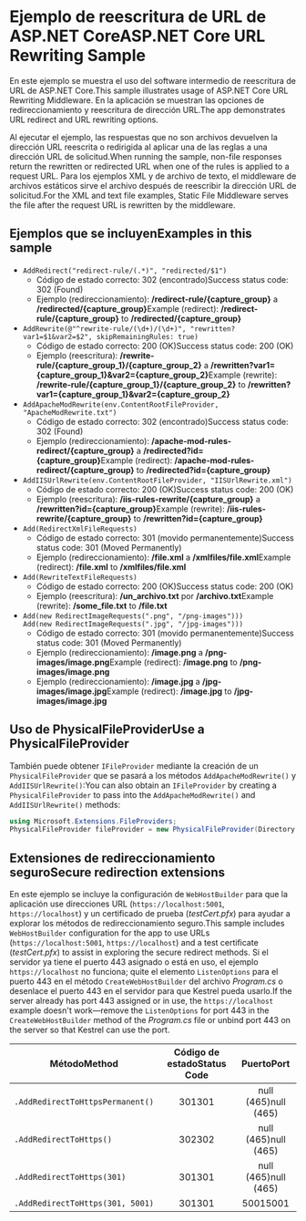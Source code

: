 # <a name="aspnet-core-url-rewriting-sample"></a><span data-ttu-id="56025-101">Ejemplo de reescritura de URL de ASP.NET Core</span><span class="sxs-lookup"><span data-stu-id="56025-101">ASP.NET Core URL Rewriting Sample</span></span>

<span data-ttu-id="56025-102">En este ejemplo se muestra el uso del software intermedio de reescritura de URL de ASP.NET Core.</span><span class="sxs-lookup"><span data-stu-id="56025-102">This sample illustrates usage of ASP.NET Core URL Rewriting Middleware.</span></span> <span data-ttu-id="56025-103">En la aplicación se muestran las opciones de redireccionamiento y reescritura de dirección URL.</span><span class="sxs-lookup"><span data-stu-id="56025-103">The app demonstrates URL redirect and URL rewriting options.</span></span>

<span data-ttu-id="56025-104">Al ejecutar el ejemplo, las respuestas que no son archivos devuelven la dirección URL reescrita o redirigida al aplicar una de las reglas a una dirección URL de solicitud.</span><span class="sxs-lookup"><span data-stu-id="56025-104">When running the sample, non-file responses return the rewritten or redirected URL when one of the rules is applied to a request URL.</span></span> <span data-ttu-id="56025-105">Para los ejemplos XML y de archivo de texto, el middleware de archivos estáticos sirve el archivo después de reescribir la dirección URL de solicitud.</span><span class="sxs-lookup"><span data-stu-id="56025-105">For the XML and text file examples, Static File Middleware serves the file after the request URL is rewritten by the middleware.</span></span>

## <a name="examples-in-this-sample"></a><span data-ttu-id="56025-106">Ejemplos que se incluyen</span><span class="sxs-lookup"><span data-stu-id="56025-106">Examples in this sample</span></span>

* `AddRedirect("redirect-rule/(.*)", "redirected/$1")`
  - <span data-ttu-id="56025-107">Código de estado correcto: 302 (encontrado)</span><span class="sxs-lookup"><span data-stu-id="56025-107">Success status code: 302 (Found)</span></span>
  - <span data-ttu-id="56025-108">Ejemplo (redireccionamiento): **/redirect-rule/{capture_group}** a **/redirected/{capture_group}**</span><span class="sxs-lookup"><span data-stu-id="56025-108">Example (redirect): **/redirect-rule/{capture_group}** to **/redirected/{capture_group}**</span></span>
* `AddRewrite(@"^rewrite-rule/(\d+)/(\d+)", "rewritten?var1=$1&var2=$2", skipRemainingRules: true)`
  - <span data-ttu-id="56025-109">Código de estado correcto: 200 (OK)</span><span class="sxs-lookup"><span data-stu-id="56025-109">Success status code: 200 (OK)</span></span>
  - <span data-ttu-id="56025-110">Ejemplo (reescritura): **/rewrite-rule/{capture_group_1}/{capture_group_2}** a **/rewritten?var1={capture_group_1}&var2={capture_group_2}**</span><span class="sxs-lookup"><span data-stu-id="56025-110">Example (rewrite): **/rewrite-rule/{capture_group_1}/{capture_group_2}** to **/rewritten?var1={capture_group_1}&var2={capture_group_2}**</span></span>
* `AddApacheModRewrite(env.ContentRootFileProvider, "ApacheModRewrite.txt")`
  - <span data-ttu-id="56025-111">Código de estado correcto: 302 (encontrado)</span><span class="sxs-lookup"><span data-stu-id="56025-111">Success status code: 302 (Found)</span></span>
  - <span data-ttu-id="56025-112">Ejemplo (redireccionamiento): **/apache-mod-rules-redirect/{capture_group}** a **/redirected?id={capture_group}**</span><span class="sxs-lookup"><span data-stu-id="56025-112">Example (redirect): **/apache-mod-rules-redirect/{capture_group}** to **/redirected?id={capture_group}**</span></span>
* `AddIISUrlRewrite(env.ContentRootFileProvider, "IISUrlRewrite.xml")`
  - <span data-ttu-id="56025-113">Código de estado correcto: 200 (OK)</span><span class="sxs-lookup"><span data-stu-id="56025-113">Success status code: 200 (OK)</span></span>
  - <span data-ttu-id="56025-114">Ejemplo (reescritura): **/iis-rules-rewrite/{capture_group}** a **/rewritten?id={capture_group}**</span><span class="sxs-lookup"><span data-stu-id="56025-114">Example (rewrite): **/iis-rules-rewrite/{capture_group}** to **/rewritten?id={capture_group}**</span></span>
* `Add(RedirectXmlFileRequests)`
  - <span data-ttu-id="56025-115">Código de estado correcto: 301 (movido permanentemente)</span><span class="sxs-lookup"><span data-stu-id="56025-115">Success status code: 301 (Moved Permanently)</span></span>
  - <span data-ttu-id="56025-116">Ejemplo (redireccionamiento): **/file.xml** a **/xmlfiles/file.xml**</span><span class="sxs-lookup"><span data-stu-id="56025-116">Example (redirect): **/file.xml** to **/xmlfiles/file.xml**</span></span>
* `Add(RewriteTextFileRequests)`
  - <span data-ttu-id="56025-117">Código de estado correcto: 200 (OK)</span><span class="sxs-lookup"><span data-stu-id="56025-117">Success status code: 200 (OK)</span></span>
  - <span data-ttu-id="56025-118">Ejemplo (reescritura): **/un_archivo.txt** por **/archivo.txt**</span><span class="sxs-lookup"><span data-stu-id="56025-118">Example (rewrite): **/some_file.txt** to **/file.txt**</span></span>
* `Add(new RedirectImageRequests(".png", "/png-images")))`<br>`Add(new RedirectImageRequests(".jpg", "/jpg-images")))`
  - <span data-ttu-id="56025-119">Código de estado correcto: 301 (movido permanentemente)</span><span class="sxs-lookup"><span data-stu-id="56025-119">Success status code: 301 (Moved Permanently)</span></span>
  - <span data-ttu-id="56025-120">Ejemplo (redireccionamiento): **/image.png** a **/png-images/image.png**</span><span class="sxs-lookup"><span data-stu-id="56025-120">Example (redirect): **/image.png** to **/png-images/image.png**</span></span>
  - <span data-ttu-id="56025-121">Ejemplo (redireccionamiento): **/image.jpg** a **/jpg-images/image.jpg**</span><span class="sxs-lookup"><span data-stu-id="56025-121">Example (redirect): **/image.jpg** to **/jpg-images/image.jpg**</span></span>

## <a name="use-a-physicalfileprovider"></a><span data-ttu-id="56025-122">Uso de PhysicalFileProvider</span><span class="sxs-lookup"><span data-stu-id="56025-122">Use a PhysicalFileProvider</span></span>

<span data-ttu-id="56025-123">También puede obtener `IFileProvider` mediante la creación de un `PhysicalFileProvider` que se pasará a los métodos `AddApacheModRewrite()` y `AddIISUrlRewrite()`:</span><span class="sxs-lookup"><span data-stu-id="56025-123">You can also obtain an `IFileProvider` by creating a `PhysicalFileProvider` to pass into the `AddApacheModRewrite()` and `AddIISUrlRewrite()` methods:</span></span>

```csharp
using Microsoft.Extensions.FileProviders;
PhysicalFileProvider fileProvider = new PhysicalFileProvider(Directory.GetCurrentDirectory());
```

## <a name="secure-redirection-extensions"></a><span data-ttu-id="56025-124">Extensiones de redireccionamiento seguro</span><span class="sxs-lookup"><span data-stu-id="56025-124">Secure redirection extensions</span></span>

<span data-ttu-id="56025-125">En este ejemplo se incluye la configuración de `WebHostBuilder` para que la aplicación use direcciones URL (`https://localhost:5001`, `https://localhost`) y un certificado de prueba (*testCert.pfx*) para ayudar a explorar los métodos de redireccionamiento seguro.</span><span class="sxs-lookup"><span data-stu-id="56025-125">This sample includes `WebHostBuilder` configuration for the app to use URLs (`https://localhost:5001`, `https://localhost`) and a test certificate (*testCert.pfx*) to assist in exploring the secure redirect methods.</span></span> <span data-ttu-id="56025-126">Si el servidor ya tiene el puerto 443 asignado o está en uso, el ejemplo `https://localhost` no funciona; quite el elemento `ListenOptions` para el puerto 443 en el método `CreateWebHostBuilder` del archivo *Program.cs* o desenlace el puerto 443 en el servidor para que Kestrel pueda usarlo.</span><span class="sxs-lookup"><span data-stu-id="56025-126">If the server already has port 443 assigned or in use, the `https://localhost` example doesn't work&mdash;remove the `ListenOptions` for port 443 in the `CreateWebHostBuilder` method of the *Program.cs* file or unbind port 443 on the server so that Kestrel can use the port.</span></span>

| <span data-ttu-id="56025-127">Método</span><span class="sxs-lookup"><span data-stu-id="56025-127">Method</span></span>                           | <span data-ttu-id="56025-128">Código de estado</span><span class="sxs-lookup"><span data-stu-id="56025-128">Status Code</span></span> |    <span data-ttu-id="56025-129">Puerto</span><span class="sxs-lookup"><span data-stu-id="56025-129">Port</span></span>    |
| -------------------------------- | :---------: | :--------: |
| `.AddRedirectToHttpsPermanent()` |     <span data-ttu-id="56025-130">301</span><span class="sxs-lookup"><span data-stu-id="56025-130">301</span></span>     | <span data-ttu-id="56025-131">null (465)</span><span class="sxs-lookup"><span data-stu-id="56025-131">null (465)</span></span> |
| `.AddRedirectToHttps()`          |     <span data-ttu-id="56025-132">302</span><span class="sxs-lookup"><span data-stu-id="56025-132">302</span></span>     | <span data-ttu-id="56025-133">null (465)</span><span class="sxs-lookup"><span data-stu-id="56025-133">null (465)</span></span> |
| `.AddRedirectToHttps(301)`       |     <span data-ttu-id="56025-134">301</span><span class="sxs-lookup"><span data-stu-id="56025-134">301</span></span>     | <span data-ttu-id="56025-135">null (465)</span><span class="sxs-lookup"><span data-stu-id="56025-135">null (465)</span></span> |
| `.AddRedirectToHttps(301, 5001)` |     <span data-ttu-id="56025-136">301</span><span class="sxs-lookup"><span data-stu-id="56025-136">301</span></span>     |    <span data-ttu-id="56025-137">5001</span><span class="sxs-lookup"><span data-stu-id="56025-137">5001</span></span>    |
